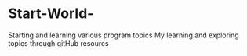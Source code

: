 # Start-World-
Starting and learning various program topics
My learning and exploring topics through gitHub resourcs
